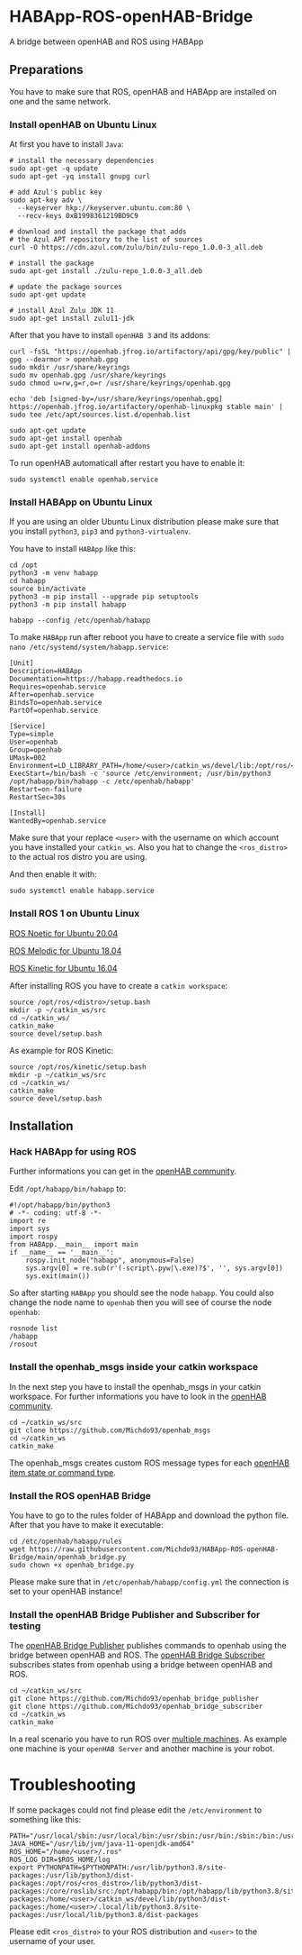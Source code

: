 # HABApp-ROS-openHAB-Bridge
A bridge between openHAB and ROS using HABApp

## Preparations

You have to make sure that ROS, openHAB and HABApp are installed on one and the same network.

### Install openHAB on Ubuntu Linux

At first you have to install `Java`:

```
# install the necessary dependencies
sudo apt-get -q update
sudo apt-get -yq install gnupg curl 

# add Azul's public key
sudo apt-key adv \
  --keyserver hkp://keyserver.ubuntu.com:80 \
  --recv-keys 0xB1998361219BD9C9

# download and install the package that adds 
# the Azul APT repository to the list of sources 
curl -O https://cdn.azul.com/zulu/bin/zulu-repo_1.0.0-3_all.deb

# install the package
sudo apt-get install ./zulu-repo_1.0.0-3_all.deb

# update the package sources
sudo apt-get update

# install Azul Zulu JDK 11
sudo apt-get install zulu11-jdk
```

After that you have to install `openHAB 3` and its addons:

```
curl -fsSL "https://openhab.jfrog.io/artifactory/api/gpg/key/public" | gpg --dearmor > openhab.gpg
sudo mkdir /usr/share/keyrings
sudo mv openhab.gpg /usr/share/keyrings
sudo chmod u=rw,g=r,o=r /usr/share/keyrings/openhab.gpg

echo 'deb [signed-by=/usr/share/keyrings/openhab.gpg] https://openhab.jfrog.io/artifactory/openhab-linuxpkg stable main' | sudo tee /etc/apt/sources.list.d/openhab.list

sudo apt-get update
sudo apt-get install openhab
sudo apt-get install openhab-addons
```

To run openHAB automaticall after restart you have to enable it:

```
sudo systemctl enable openhab.service
```

### Install HABApp on Ubuntu Linux

If you are using an older Ubuntu Linux distribution please make sure that you install `python3`, `pip3` and `python3-virtualenv`.

You have to install `HABApp` like this:

```
cd /opt
python3 -m venv habapp
cd habapp
source bin/activate
python3 -m pip install --upgrade pip setuptools
python3 -m pip install habapp

habapp --config /etc/openhab/habapp
```

To make `HABApp` run after reboot you have to create a service file with `sudo nano /etc/systemd/system/habapp.service`:

```
[Unit]
Description=HABApp
Documentation=https://habapp.readthedocs.io
Requires=openhab.service
After=openhab.service
BindsTo=openhab.service
PartOf=openhab.service

[Service]
Type=simple
User=openhab
Group=openhab
UMask=002
Environment=LD_LIBRARY_PATH=/home/<user>/catkin_ws/devel/lib:/opt/ros/<ros_distro>/lib
ExecStart=/bin/bash -c 'source /etc/environment; /usr/bin/python3 /opt/habapp/bin/habapp -c /etc/openhab/habapp'
Restart=on-failure
RestartSec=30s

[Install]
WantedBy=openhab.service
```

Make sure that your replace `<user>` with the username on which account you have installed your `catkin_ws`. Also you hat to change the `<ros_distro>` to the actual ros distro you are using.

And then enable it with:

```
sudo systemctl enable habapp.service
```

### Install ROS 1 on Ubuntu Linux

[ROS Noetic for Ubuntu 20.04](http://wiki.ros.org/noetic/Installation/Ubuntu)

[ROS Melodic for Ubuntu 18.04](http://wiki.ros.org/melodic/Installation/Ubuntu)

[ROS Kinetic for Ubuntu 16.04](http://wiki.ros.org/kinetic/Installation/Ubuntu)

After installing ROS you have to create a `catkin workspace`:


```
source /opt/ros/<distro>/setup.bash
mkdir -p ~/catkin_ws/src
cd ~/catkin_ws/
catkin_make
source devel/setup.bash
```

As example for ROS Kinetic:

```
source /opt/ros/kinetic/setup.bash
mkdir -p ~/catkin_ws/src
cd ~/catkin_ws/
catkin_make
source devel/setup.bash
```

## Installation

### Hack HABApp for using ROS

Further informations you can get in the [openHAB community](https://community.openhab.org/t/hacked-habapp-for-using-ros/135318).

Edit `/opt/habapp/bin/habapp` to:

```
#!/opt/habapp/bin/python3
# -*- coding: utf-8 -*-
import re
import sys
import rospy
from HABApp.__main__ import main
if __name__ == '__main__':
    rospy.init_node("habapp", anonymous=False)
    sys.argv[0] = re.sub(r'(-script\.pyw|\.exe)?$', '', sys.argv[0])
    sys.exit(main())
```

So after starting `HABApp` you should see the node `habapp`. You could also change the node name to `openhab` then you will see of course the node `openhab`:

```
rosnode list
/habapp
/rosout
```

### Install the openhab_msgs inside your catkin workspace

In the next step you have to install the openhab_msgs in your catkin workspace. For further informations you have to look in the [openHAB community](https://community.openhab.org/t/creating-ros-openhab-bridge-with-habapp-ros-openhab-msgs-openhab-subscribers-and-openhab-publishers/135406).

```
cd ~/catkin_ws/src
git clone https://github.com/Michdo93/openhab_msgs
cd ~/catkin_ws
catkin_make
```

The openhab_msgs creates custom ROS message types for each [openHAB item state or command type](https://www.openhab.org/docs/configuration/items.html#type).

### Install the ROS openHAB Bridge

You have to go to the rules folder of HABApp and download the python file. After that you have to make it executable:

```
cd /etc/openhab/habapp/rules
wget https://raw.githubusercontent.com/Michdo93/HABApp-ROS-openHAB-Bridge/main/openhab_bridge.py
sudo chown +x openhab_bridge.py
```

Please make sure that in `/etc/openhab/habapp/config.yml` the connection is set to your openHAB instance!

### Install the openHAB Bridge Publisher and Subscriber for testing

The [openHAB Bridge Publisher](https://github.com/Michdo93/openhab_bridge_publisher) publishes commands to openhab using the bridge between openHAB and ROS.
The [openHAB Bridge Subscriber](https://github.com/Michdo93/openhab_bridge_subscriber) subscribes states from openhab using a bridge between openHAB and ROS.

```
cd ~/catkin_ws/src
git clone https://github.com/Michdo93/openhab_bridge_publisher
git clone https://github.com/Michdo93/openhab_bridge_subscriber
cd ~/catkin_ws
catkin_make
```

In a real scenario you have to run ROS over [multiple machines](http://wiki.ros.org/ROS/Tutorials/MultipleMachines). As example one machine is your `openHAB Server` and another machine is your robot.

# Troubleshooting

If some packages could not find please edit the `/etc/environment` to something like this:

```
PATH="/usr/local/sbin:/usr/local/bin:/usr/sbin:/usr/bin:/sbin:/bin:/usr/games:/usr/local/games:/snap/bin:$ROS_ROOT:/home/<user>/.local/bin"
JAVA_HOME="/usr/lib/jvm/java-11-openjdk-amd64"
ROS_HOME="/home/<user>/.ros"
ROS_LOG_DIR=$ROS_HOME/log
export PYTHONPATH=$PYTHONPATH:/usr/lib/python3.8/site-packages:/usr/lib/python3/dist-packages:/opt/ros/<ros_distro>/lib/python3/dist-packages:/core/roslib/src:/opt/habapp/bin:/opt/habapp/lib/python3.8/site-packages:/home/<user>/catkin_ws/devel/lib/python3/dist-packages:/home/<user>/.local/lib/python3.8/site-packages:/usr/local/lib/python3.8/dist-packages
```

Please edit `<ros_distro>` to your ROS distribution and `<user>` to the username of your user.
